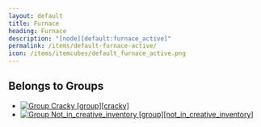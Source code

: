 ```yaml
---
layout: default
title: Furnace
heading: Furnace
description: "[node][default:furnace_active]"
permalink: /items/default-furnace-active/
icon: /items/itemcubes/default_furnace_active.png
---
```



## Belongs to Groups

<ul class="list-items">
    <li><a href="{{site.baseurl}}/items/group-cracky/"><img src="{{site.baseurl}}/assets/img/items/group.png" data-toggle="tooltip" title="Group Cracky [group][cracky]"></a></li>
    <li><a href="{{site.baseurl}}/items/group-not-in-creative-inventory/"><img src="{{site.baseurl}}/assets/img/items/group.png" data-toggle="tooltip" title="Group Not_in_creative_inventory [group][not_in_creative_inventory]"></a></li>
</ul>
